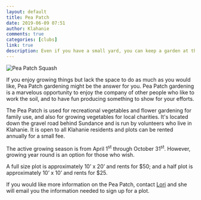 ```yaml
---
layout: default
title: Pea Patch
date: 2019-06-09 07:51
author: Klahanie
comments: true
categories: [clubs]
link: true
description: Even if you have a small yard, you can keep a garden at the Klahanie Pea Patch. 
---
```


<img class="img-fluid text-center w-100" src="{{site.url}}/images/Pea-Patch-Sign.jpg" alt="Pea Patch Squash">

If you enjoy growing things but lack the space to do as much as you would like, Pea Patch gardening might be the answer for you. Pea Patch gardening is a marvelous opportunity to enjoy the company of other people who like to work the soil, and to have fun producing something to show for your efforts.

The Pea Patch is used for recreational vegetables and flower gardening for family use, and also for growing vegetables for local charities. It's located down the gravel road behind Sundance and is run by volunteers who live in Klahanie. It is open to all Klahanie residents and plots can be rented annually for a small fee.

The active growing season is from April 1<sup>st</sup> through October 31<sup>st</sup>. However, growing year round is an option for those who wish.

A full size plot is approximately 10’ x 20’ and rents for $50; and a half plot is approximately 10’ x 10’ and rents for $25.

If you would like more information on the Pea Patch, contact [Lori](mailto:goerlitz@comcast.net) and she will email you the information needed to sign up for a plot.
